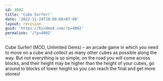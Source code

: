 ```yaml
---
id: 4002
title: 'Cube Surfer!'
date: '2022-11-24T10:00:06+07:00'
layout: revision
guid: 'https://kindmod.com/?p=4002'
permalink: '/?p=4002'
---
```


Cube Surfer! (MOD, Unlimited Gems) – an arcade game in which you need to move on a cube and collect as many other cubes as possible along the way. But not everything is so simple, on the road you will come across blocks, and their height may be higher than the height of your cubes, go around to blocks of lower height so you can reach the final and get more stones!